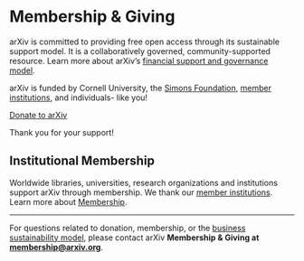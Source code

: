 Membership & Giving
====================

arXiv is committed to providing free open access through its sustainable support model. It is a collaboratively governed, community-supported resource. Learn more about arXiv’s [financial support and governance model](https://confluence.cornell.edu/x/M8JRF).

arXiv is funded by Cornell University, the [Simons Foundation](https://www.simonsfoundation.org/), [member institutions](https://arxiv.org/about/ourmembers), and individuals- like you!


<a class="button is-link" href="https://arxiv.org/about/donate">Donate to arXiv</a>

<p>
  Thank you for your support!
</p>


Institutional Membership
------------------------
Worldwide libraries, universities, research organizations and institutions support arXiv through membership. We thank our [member institutions](https://arxiv.org/about/ourmembers).
Learn more about [Membership](https://arxiv.org/about/membership).


---
For questions related to donation, membership, or the [business sustainability
model](https://arxiv.org/help/support), please contact arXiv **Membership & Giving at <membership@arxiv.org>**.

